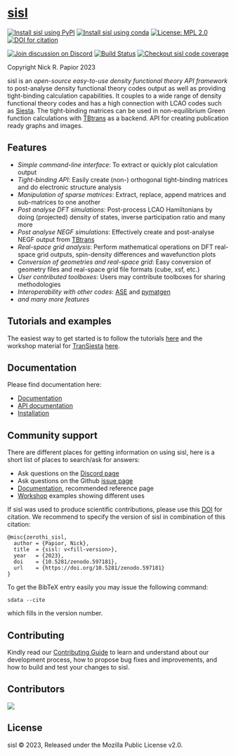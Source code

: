 # [sisl](https://zerothi.github.io/sisl/index.html) #

[![Install sisl using PyPI](https://badge.fury.io/py/sisl.svg)](https://badge.fury.io/py/sisl)
[![Install sisl using conda](https://anaconda.org/conda-forge/sisl/badges/version.svg)](https://anaconda.org/conda-forge/sisl)
[![License: MPL 2.0](https://img.shields.io/badge/License-MPL%202.0-brightgreen.svg)](https://www.mozilla.org/en-US/MPL/2.0/)
[![DOI for citation](https://zenodo.org/badge/doi/10.5281/zenodo.597181.svg)](https://doi.org/10.5281/zenodo.597181)
<!--- [![Documentation on RTD](https://readthedocs.org/projects/docs/badge/?version=latest)](http://sisl.readthedocs.io/en/latest/) -->
[![Join discussion on Discord](https://img.shields.io/discord/742636379871379577.svg?label=&logo=discord&logoColor=ffffff&color=green&labelColor=red)](https://discord.gg/5XnFXFdkv2)
[![Build Status](https://github.com/zerothi/sisl/actions/workflows/test.yaml/badge.svg?branch=main)](https://github.com/zerothi/sisl/actions/workflows/test.yaml)
[![Checkout sisl code coverage](https://codecov.io/gh/zerothi/sisl/branch/main/graph/badge.svg)](https://codecov.io/gh/zerothi/sisl)


Copyright Nick R. Papior 2023

sisl is an *open-source easy-to-use density functional theory API framework* to post-analyse density functional theory codes output
as well as providing tight-binding calculation capabilities.
It couples to a wide range of density functional theory codes and has a high connection with LCAO codes such as [Siesta][siesta]. The tight-binding matrices can be used in non-equilibrium Green function calculations with [TBtrans][tbtrans] as a backend. API for creating publication ready graphs and images.

## Features ##

- *Simple command-line interface*: To extract or quickly plot calculation output
- *Tight-binding API*: Easily create (non-) orthogonal tight-binding matrices and do electronic structure analysis
- *Manipulation of sparse matrices*: Extract, replace, append matrices and sub-matrices to one another
- *Post analyse DFT simulations*: Post-process LCAO Hamiltonians by doing (projected) density of states, inverse participation ratio and many more
- *Post analyse NEGF simulations*: Effectively create and post-analyse NEGF output from [TBtrans][tbtrans]
- *Real-space grid analysis*: Perform mathematical operations on DFT real-space grid outputs, spin-density differences and wavefunction plots
- *Conversion of geometries and real-space grid*: Easy conversion of geometry files and real-space grid file formats (cube, xsf, etc.)
- *User contributed toolboxes*: Users may contribute toolboxes for sharing methodologies
- *Interoperability with other codes*: [ASE][ase] and [pymatgen]
- *and many more features*

## Tutorials and examples ##

The easiest way to get started is to follow the tutorials [here](https://zerothi.github.io/sisl/tutorials.html) and the workshop material for [TranSiesta][siesta] [here][workshop].


## Documentation ##

Please find documentation here:

- [Documentation](https://zerothi.github.io/sisl/index.html)
- [API documentation](https://zerothi.github.io/sisl/api/index.html)
- [Installation](https://zerothi.github.io/sisl/installation.html)


## Community support ##

There are different places for getting information on using sisl, here is a short list
of places to search/ask for answers:

- Ask questions on the [Discord page][sisl@discord]
- Ask questions on the Github [issue page][sisl@issue]
- [Documentation][sisl@api], recommended reference page
- [Workshop][workshop] examples showing different uses

If sisl was used to produce scientific contributions, please use this [DOI][doi] for citation.
We recommend to specify the version of sisl in combination of this citation:

    @misc{zerothi_sisl,
      author = {Papior, Nick},
      title  = {sisl: v<fill-version>},
      year   = {2023},
      doi    = {10.5281/zenodo.597181},
      url    = {https://doi.org/10.5281/zenodo.597181}
    }

To get the BibTeX entry easily you may issue the following command:

    sdata --cite

which fills in the version number.

## Contributing ##

Kindly read our [Contributing Guide](CONTRIBUTING.md) to learn and understand about our development process, how to propose bug fixes and improvements, and how to build and test your changes to sisl.

## Contributors ##
<a href="https://github.com/zerothi/sisl/graphs/contributors">
  <img src="https://contrib.rocks/image?repo=zerothi/sisl" />
</a>

## License
sisl © 2023, Released under the Mozilla Public License v2.0.


<!---
Links to external and internal sites.
-->
[sisl@git]: https://github.com/zerothi/sisl
[sisl@api]: https://zerothi.github.io/sisl
[sisl@discord]: https://discord.gg/5XnFXFdkv2
[sisl@issue]: https://github.com/zerothi/sisl/issues
[sisl@pr]: https://github.com/zerothi/sisl/pulls
[siesta]: https://gitlab.com/siesta-project/siesta
[tbtrans]: https://gitlab.com/siesta-project/siesta
[workshop]: https://github.com/zerothi/ts-tbt-sisl-tutorial
[doi]: https://doi.org/10.5281/zenodo.597181
[mpl]: https://www.mozilla.org/en-US/MPL/2.0/
[ase]: https://wiki.fysik.dtu.dk/ase/
[pymatgen]: https://pymatgen.org/

<!---
Local variables for emacs to turn on flyspell-mode
% Local Variables:
%   mode: flyspell
%   tab-width: 4
%   indent-tabs-mode: nil
% End:
-->

